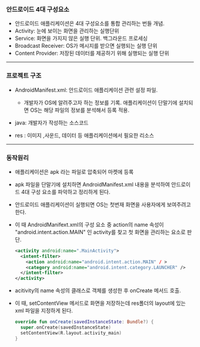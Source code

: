 ### 안드로이드 4대 구성요소

- 안드로이드 애플리케이션은 4대 구성요소를 통합 관리하는 번들 개념.
- Activity: 눈에 보이는 화면을 관리하는 실행단위
- Service: 화면을 가지지 않은 실행 단위. 백그라운드 프로세싱
- Broadcast Receiver: OS가 메시지를 받으면 실행되는 실행 단위
- Content Provider: 저장된 데이터를 제공하기 위해 실행되는 실행 단위

---

### 프로젝트 구조

- AndroidManifest.xml: 안드로이드 애플리케이션 관련 설정 파일.

  - 개발자가 OS에 알려주고자 하는 정보를 기록. 애플리케이션이 단말기에 설치되면 OS는 해당 파일의 정보를 분석해서 등록 적용.

- java: 개발자가 작성하는 소스코드
- res : 이미지 ,사운드, 데이터 등 애플리케이션에서 필요한 리소스

---

### 동작원리

- 애플리케이션은 apk 라는 파일로 압축되어 마켓에 등록
- apk 파일을 단말기에 설치하면 AndroidManifest.xml 내용을 분석하여 안드로이드 4대 구성 요소를 파악하고 정리하게 된다.
- 안드로이드 애플리케이션이 실행되면 OS는 첫번재 화면을 사용자에게 보여주려고 한다.
- 이 때 AndroidManifext.xml의 구성 요소 중 action의 name 속성이 "android.intent.action.MAIN" 인 activity를 찾고 첫 화면을 관리하는 요소로 판단.

  ```xml
  <activity android:name=".MainActivity">
    <intent-filter>
      <action android:name="android.intent.action.MAIN" / >
      <category android:name="android.intent.category.LAUNCHER" />
    </intent-filter>
  </activity>
  ```

- acitivity의 name 속성의 클래스로 객체를 생성한 후 onCreate 메서드 호출.
- 이 때, setContentView 메서드로 화면을 저장하는데 res폴더의 layout에 있는 xml 파일을 지정하게 된다.

  ```kt
  override fun onCreate(savedInstanceState: Bundle?) {
    super.onCreate(savedInstanceState)
    setContentView(R.layout.activity_main)
  }
  ```
